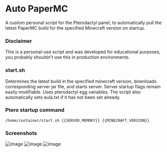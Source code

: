 # Auto PaperMC
A custom personal script for the Pterodactyl panel, to automatically pull the latest PaperMC build for the specified Minecraft version on startup. 

### Disclaimer
This is a personal-use script and was developed for educational purposes, you probably shouldn't use this in production environments. 

### start.sh
Determines the latest build in the specified minecraft version, downloads corresponding server jar file, and starts server. Server startup flags remain easily modifiable. Uses pterodactyl egg variables. The script also automatically sets eula.txt if it has not been set already.

### Ptero startup command
```
/home/container/start.sh {{SERVER_MEMORY}} {{MINECRAFT_VERSION}}
```

### Screenshots
![image](https://github.com/axtonprice/ptero-paper-updater/assets/37771600/a711dc1b-e48d-44dd-935d-293514f5c883)
![image](https://github.com/axtonprice/ptero-paper-updater/assets/37771600/2e1d18f0-70ad-4168-a92e-bb6cd6d64f38)
![image](https://github.com/axtonprice/ptero-paper-updater/assets/37771600/8ce1d88e-6169-4534-bbb4-cd179eb57d0e)

